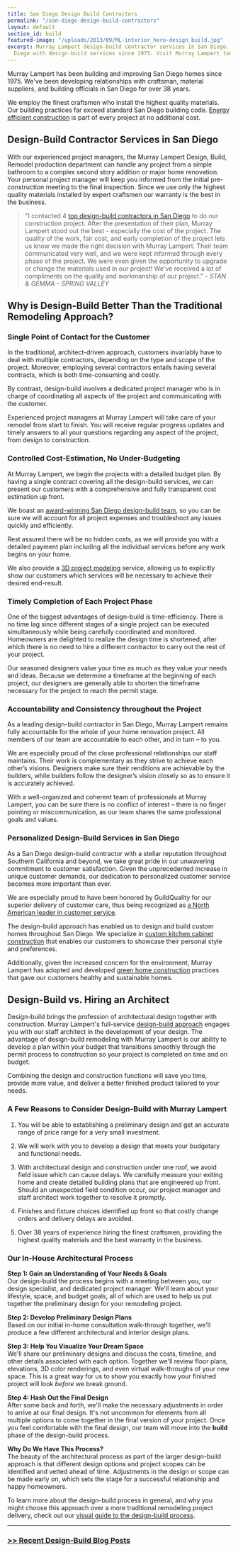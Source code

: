 ```yaml
---
title: San Diego Design Build Contractors
permalink: "/san-diego-design-build-contractors"
layout: default
section_id: build
featured-image: "/uploads/2013/09/ML-interior_hero-design_build.jpg"
excerpt: Murray Lampert design-build contractor services in San Diego. Providing San
  Diego with design-build services since 1975. Visit Murray Lampert today!
---
```


Murray Lampert has been building and improving San Diego homes since 1975. We've been developing relationships with craftsman, material suppliers, and building officials in San Diego for over 38 years.

We employ the finest craftsmen who install the highest quality materials. Our building practices far exceed standard San Diego building code. [Energy efficient construction](/san-diego-green-home-construction) is part of every project at no additional cost.

## Design-Build Contractor Services in San Diego

With our experienced project managers, the Murray Lampert Design, Build, Remodel production department can handle any project from a simple bathroom to a complex second story addition or major home renovation. Your personal project manager will keep you informed from the initial pre-construction meeting to the final inspection. Since we use only the highest quality materials installed by expert craftsmen our warranty is the best in the business.

> "I contacted 4 [top design-build contractors in San Diego](/) to do our construction project. After the presentation of their plan, Murray Lampert stood out the best - especially the cost of the project. The quality of the work, fair cost, and early completion of the project lets us know we made the right decision with Murray Lampert. Their team communicated very well, and we were kept informed through every phase of the project. We were even given the opportunity to upgrade or change the materials used in our project! We've received a lot of compliments on the quality and workmanship of our project." - _STAN &amp; GEMMA - SPRING VALLEY_

## Why is Design-Build Better Than the Traditional Remodeling Approach?

### Single Point of Contact for the Customer

In the traditional, architect-driven approach, customers invariably have to deal with multiple contractors, depending on the type and scope of the project. Moreover, employing several contractors entails having several contracts, which is both time-consuming and costly.

By contrast, design-build involves a dedicated project manager who is in charge of coordinating all aspects of the project and communicating with the customer.

Experienced project managers at Murray Lampert will take care of your remodel from start to finish. You will receive regular progress updates and timely answers to all your questions regarding any aspect of the project, from design to construction.

### Controlled Cost-Estimation, No Under-Budgeting

At Murray Lampert, we begin the projects with a detailed budget plan. By having a single contract covering all the design-build services, we can present our customers with a comprehensive and fully transparent cost estimation up front.

We boast an [award-winning San Diego design-build team](/team-members), so you can be sure we will account for all project expenses and troubleshoot any issues quickly and efficiently.

Rest assured there will be no hidden costs, as we will provide you with a detailed payment plan including all the individual services before any work begins on your home.

We also provide a [3D project modeling](3d-architectural-rendering-services) service, allowing us to explicitly show our customers which services will be necessary to achieve their desired end-result.

### Timely Completion of Each Project Phase

One of the biggest advantages of design-build is time-efficiency. There is no time lag since different stages of a single project can be executed simultaneously while being carefully coordinated and monitored. Homeowners are delighted to realize the design time is shortened, after which there is no need to hire a different contractor to carry out the rest of your project.

Our seasoned designers value your time as much as they value your needs and ideas. Because we determine a timeframe at the beginning of each project, our designers are generally able to shorten the timeframe necessary for the project to reach the permit stage.

### Accountability and Consistency throughout the Project

As a leading design-build contractor in San Diego, Murray Lampert remains fully accountable for the whole of your home renovation project. All members of our team are accountable to each other, and in turn – to you.

We are especially proud of the close professional relationships our staff maintains. Their work is complementary as they strive to achieve each other’s visions. Designers make sure their renditions are achievable by the builders, while builders follow the designer’s vision closely so as to ensure it is accurately achieved.

With a well-organized and coherent team of professionals at Murray Lampert, you can be sure there is no conflict of interest – there is no finger pointing or miscommunication, as our team shares the same professional goals and values.

### Personalized Design-Build Services in San Diego

As a San Diego design-build contractor with a stellar reputation throughout Southern California and beyond, we take great pride in our unwavering commitment to customer satisfaction. Given the unprecedented increase in unique customer demands, our dedication to personalized customer service becomes more important than ever.

We are especially proud to have been honored by GuildQuality for our superior delivery of customer care, thus being recognized as [a North American leader in customer service](/murray-lampert-recognized-among-north-americas-best).

The design-build approach has enabled us to design and build custom homes throughout San Diego. We specialize in [custom kitchen cabinet construction](/san-diego-custom-cabinet-construction-services) that enables our customers to showcase their personal style and preferences.

Additionally, given the increased concern for the environment, Murray Lampert has adopted and developed [green home construction](san-diego-green-home-construction) practices that gave our customers healthy and sustainable homes.

## Design-Build vs. Hiring an Architect

Design-build brings the profession of architectural design together with construction. Murray Lampert's full-service [design-build approach](/infographic-visual-guide-to-the-design-build-process/) engages you with our staff architect in the development of your design. The advantage of design-build remodeling with Murray Lampert is our ability to develop a plan within your budget that transitions smoothly through the permit process to construction so your project is completed on time and on budget.

Combining the design and construction functions will save you time, provide more value, and deliver a better finished product tailored to your needs.

### A Few Reasons to Consider Design-Build with Murray Lampert

1. You will be able to establishing a preliminary design and get an accurate range of price range for a very small investment.

2. We will work with you to develop a design that meets your budgetary and functional needs.

3. With architectural design and construction under one roof, we avoid field issue which can cause delays. We carefully measure your exiting home and create detailed building plans that are engineered up front. Should an unexpected field condition occur, our project manager and staff architect work together to resolve it promptly.

4. Finishes and fixture choices identified up front so that costly change orders and delivery delays are avoided.

5. Over 38 years of experience hiring the finest craftsmen, providing the highest quality materials and the best warranty in the business.

### Our In-House Architectural Process

**Step 1: Gain an Understanding of Your Needs & Goals**  
Our design-build the process begins with a meeting between you, our design specialist, and dedicated project manager. We'll learn about your lifestyle, space, and budget goals, all of which are used to help us put together the preliminary design for your remodeling project.

**Step 2: Develop Preliminary Design Plans**  
Based on our initial in-home consultation walk-through together, we'll produce a few different architectural and interior design plans.

**Step 3: Help You Visualize Your Dream Space**  
We'll share our preliminary designs and discuss the costs, timeline, and other details associated with each option. Together we'll review floor plans, elevations, 3D color renderings, and even virtual walk-throughs of your new space. This is a great way for us to show you exactly how your finished project will look _before_ we break ground.

**Step 4: Hash Out the Final Design**  
After some back and forth, we'll make the necessary adjustments in order to arrive at our final design. It's not uncommon for elements from all multiple options to come together in the final version of your project. Once you feel comfortable with the final design, our team will move into the **build** phase of the design-build process.

**Why Do We Have This Process?**  
The beauty of the architectural process as part of the larger design-build approach is that different design options and project scopes can be identified and vetted ahead of time. Adjustments in the design or scope can be made early on, which sets the stage for a successful relationship and happy homeowners.

To learn more about the design-build process in general, and why you might choose this approach over a more traditional remodeling project delivery, check out our [visual guide to the design-build process](/infographic-visual-guide-to-the-design-build-process/).

---

### [>> Recent Design-Build Blog Posts](/blog/categories/#design-build)

